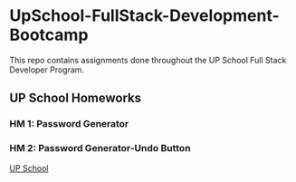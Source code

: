 # UpSchool-FullStack-Development-Bootcamp
This repo contains assignments done throughout the UP School Full Stack Developer Program.

## UP School Homeworks
### HM 1: Password Generator
### HM 2: Password Generator-Undo Button

[UP School](https://www.upschool.io/)
